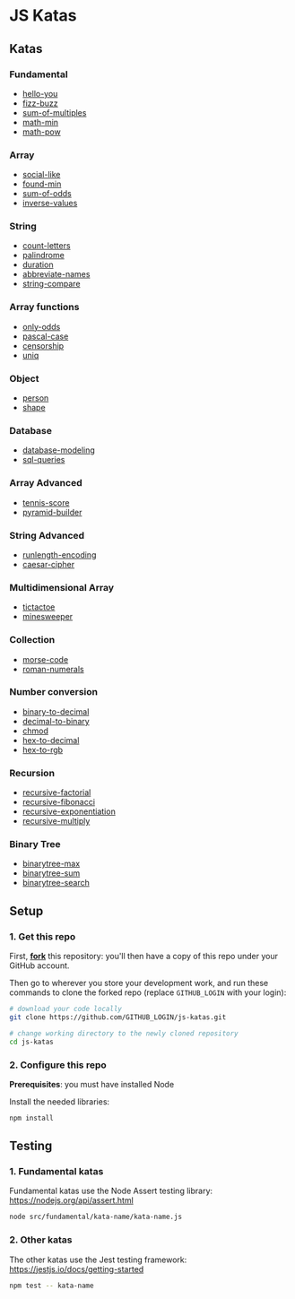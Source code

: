 # JS Katas

## Katas

### Fundamental <!-- solved -->

- [hello-you](./src/fundamental/hello-you/hello-you.js)
- [fizz-buzz](./src/fundamental/fizz-buzz/fizz-buzz.js)
- [sum-of-multiples](./src/fundamental/sum-of-multiples/sum-of-multiples.js)
- [math-min](./src/fundamental/math-min/math-min.js)
- [math-pow](./src/fundamental/math-pow/math-pow.js)

### Array <!-- solved -->

- [social-like](./src/array/social-like/social-like.js)
- [found-min](./src/array/found-min/found-min.js)
- [sum-of-odds](./src/array/sum-of-odds/sum-of-odds.js)
- [inverse-values](./src/array/inverse-values/inverse-values.js)

### String <!-- solved -->

- [count-letters](./src/string/count-letters/count-letters.js)
- [palindrome](./src/string/palindrome/palindrome.js)
- [duration](./src/string/duration/duration.js)
- [abbreviate-names](./src/string/abbreviate-names/abbreviate-names.js)
- [string-compare](./src/string/string-compare/string-compare.js)

### Array functions <!-- solved -->

- [only-odds](./src/array-functions/only-odds/only-odds.js)
- [pascal-case](./src/array-functions/pascal-case/pascal-case.js)
- [censorship](./src/array-functions/censorship/censorship.js)
- [uniq](./src/array-functions/uniq/uniq.js)

### Object

- [person](./src/object/person/person.js)
- [shape](./src/object/shape/shape.js)

### Database

- [database-modeling](./src/database/database-modeling/database-modeling.md)
- [sql-queries](./src/database/sql-queries/sql-queries.md)

### Array Advanced

- [tennis-score](./src/array-advanced/tennis-score/tennis-score.js)
- [pyramid-builder](./src/array-advanced/pyramid-builder/pyramid-builder.js)

### String Advanced

- [runlength-encoding](./src/string-advanced/runlength-encoding/runlength-encoding.js)
- [caesar-cipher](./src/string-advanced/caesar-cipher/caesar-cipher.js)

### Multidimensional Array

- [tictactoe](./src/array-multidimensional/tictactoe/tictactoe.js)
- [minesweeper](./src/array-multidimensional/minesweeper/minesweeper.js)

### Collection

- [morse-code](./src/collection/morse-code/morse-code.js)
- [roman-numerals](./src/collection/roman-numerals/roman-numerals.js)

### Number conversion

- [binary-to-decimal](./src/number-conversion/binary-to-decimal/binary-to-decimal.js)
- [decimal-to-binary](./src/number-conversion/decimal-to-binary/decimal-to-binary.js)
- [chmod](./src/number-conversion/chmod/chmod.js)
- [hex-to-decimal](./src/number-conversion/hex-to-decimal/hex-to-decimal.js)
- [hex-to-rgb](./src/number-conversion/hex-to-rgb/hex-to-rgb.js)

### Recursion

- [recursive-factorial](./src/recursion/recursive-factorial/recursive-factorial.js)
- [recursive-fibonacci](./src/recursion/recursive-fibonacci/recursive-fibonacci.js)
- [recursive-exponentiation](./src/recursion/recursive-exponentiation/recursive-exponentiation.js)
- [recursive-multiply](./src/recursion/recursive-multiply/recursive-multiply.js)

### Binary Tree

- [binarytree-max](./src/binary-tree/binarytree-max/binarytree-max.js)
- [binarytree-sum](./src/binary-tree/binarytree-sum/binarytree-sum.js)
- [binarytree-search](./src/binary-tree/binarytree-search/binarytree-search.js)

## Setup

### 1. Get this repo

First, [**fork**](https://github.com/WildCodeSchool/js-katas/fork?fragment=1) this repository: you'll then have a copy of this repo under your GitHub account.

Then go to wherever you store your development work, and run these commands to clone the forked repo (replace `GITHUB_LOGIN` with your login):

```sh
# download your code locally
git clone https://github.com/GITHUB_LOGIN/js-katas.git

# change working directory to the newly cloned repository
cd js-katas
```

### 2. Configure this repo

**Prerequisites**: you must have installed Node

Install the needed libraries:

```sh
npm install
```

## Testing

### 1. Fundamental katas

Fundamental katas use the Node Assert testing library: https://nodejs.org/api/assert.html

```sh
node src/fundamental/kata-name/kata-name.js
```

### 2. Other katas

The other katas use the Jest testing framework: https://jestjs.io/docs/getting-started

```sh
npm test -- kata-name
```
